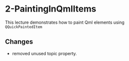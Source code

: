 # 2-PaintingInQmlItems

This lecture demonstrates how to paint Qml elements using ```QQuickPaintedItem```

## Changes

- removed unused topic property.